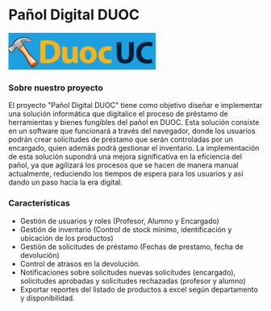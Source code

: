 
# **Pañol Digital DUOC**

![](https://github.com/ErosBozzo/panolDuoc/blob/master/ProyectoPanol/core/static/core/icons/iconopag.png?raw=true)


### Sobre nuestro proyecto

El proyecto "Pañol Digital DUOC" tiene como objetivo diseñar e implementar una solución informática que digitalice el proceso de préstamo de herramientas y bienes fungibles del pañol en DUOC. Esta solución consiste en un software que funcionará a través del navegador, donde los usuarios podrán crear solicitudes de préstamo que serán controladas por un encargado, quien además podrá gestionar el inventario. La implementación de esta solución supondrá una mejora significativa en la eficiencia del pañol, ya que agilizará los procesos que se hacen de manera manual actualmente, reduciendo los tiempos de espera para los usuarios y así dando un paso hacia la era digital.

### Características

- Gestión de usuarios y roles (Profesor, Alumno y Encargado)
- Gestión de inventario (Control de stock minimo, identificación y ubicación de los productos)
- Gestión de solicitudes de préstamo (Fechas de prestamo, fecha de devolución)
- Control de atrasos en la devolución.
- Notificaciones sobre solicitudes nuevas solicitudes (encargado), solicitudes aprobadas y solicitudes rechazadas (profesor y alumno)
- Exportar reportes del listado de productos a excel según departamento y disponibilidad.
